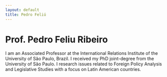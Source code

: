 ```yaml
---
layout: default
title: Pedro Feliú
---
```

<div class="blurb">
	<h1>Prof. Pedro Feliu Ribeiro</h1>
	<p>I am an Associated Professor at the International Relations Institute of the University of São Paulo, Brazil. I received my PhD joint-degree from the University of São Paulo. I research issues related to Foreign Policy Analysis and Legislative Studies  with a focus on Latin American countries.
</a></p>
</div><!-- /.blurb -->
